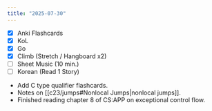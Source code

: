 ```yaml
---
title: "2025-07-30"
---
```


- [x] Anki Flashcards
- [x] KoL
- [x] Go
- [x] Climb (Stretch / Hangboard x2)
- [ ] Sheet Music (10 min.)
- [ ] Korean (Read 1 Story)

* Add C type qualifier flashcards.
* Notes on [[c23/jumps#Nonlocal Jumps|nonlocal jumps]].
* Finished reading chapter 8 of CS:APP on exceptional control flow.